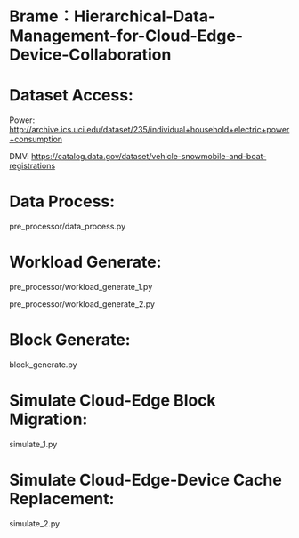 # Brame：Hierarchical-Data-Management-for-Cloud-Edge-Device-Collaboration
# Dataset Access: 
  Power: http://archive.ics.uci.edu/dataset/235/individual+household+electric+power+consumption
  
  DMV: https://catalog.data.gov/dataset/vehicle-snowmobile-and-boat-registrations
# Data Process:
  pre_processor/data_process.py
# Workload Generate:
  pre_processor/workload_generate_1.py
  
  pre_processor/workload_generate_2.py
# Block Generate:
  block_generate.py
# Simulate Cloud-Edge Block Migration:
  simulate_1.py
# Simulate Cloud-Edge-Device Cache Replacement:
  simulate_2.py
  
